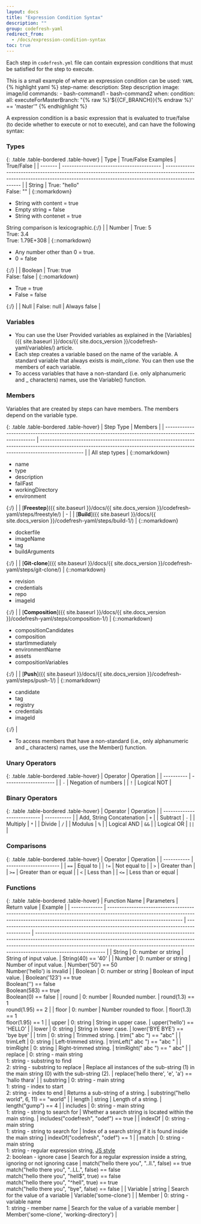```yaml
---
layout: docs
title: "Expression Condition Syntax"
description: ""
group: codefresh-yaml
redirect_from:
  - /docs/expression-condition-syntax
toc: true
---
```

Each step in `codefresh.yml` file can contain expression conditions that must be satisfied for the step to execute.

This is a small example of where an expression condition can be used:
  `YAML`
{% highlight yaml %}
step-name:
  description: Step description
  image: image/id
  commands:
    - bash-command1
    - bash-command2
  when:
    condition:
      all:
        executeForMasterBranch: "{% raw %}'${{CF_BRANCH}}{% endraw %}' == 'master'"
{% endhighlight %}

A expression condition is a basic expression that is evaluated to true/false (to decide whether to execute or not to execute), and can have the following syntax:

### Types

{: .table .table-bordered .table-hover}
| Type    | True/False Examples                       | True/False                                                                                                                                                                     |
| ------- | ----------------------------------------- | ------------------------------------------------------------------------------------------------------------------------------------------------------------------------------ |
| String  | True: "hello"<br>False: ""                | {::nomarkdown}<ul><li>String with content = true</li><li>Empty string = false</li><li>String with contenet = true</li></ul><span class="text-muted">String comparison is lexicographic</span>.{:/}    |
| Number  | True: 5<br>True: 3.4<br>True: 1.79E+308   | {::nomarkdown}<ul><li>Any number other than 0 = true.</li><li>0 = false</li></ul>{:/}                                                                                                                                      |
| Boolean | True: true<br>False: false                | {::nomarkdown}<ul><li>True = true</li><li>False = false</li></ul>{:/}                                                                                                                                                       |
| Null    | False: null                               | Always false                                                                                                                                                                   |

### Variables
  * You can use the User Provided variables as explained in the [Variables]({{ site.baseurl }}/docs/{{ site.docs_version }}/codefresh-yaml/variables/) article.
  * Each step creates a variable based on the name of the variable. A standard variable that always exists is *main_clone*. You can then use the members of each variable.
  * To access variables that have a non-standard (i.e. only alphanumeric and _ characters) names, use the Variable() function.

### Members
Variables that are created by steps can have members. The members depend on the variable type.

{: .table .table-bordered .table-hover}
| Step Type                                                                                              | Members                                                                                                                                                                        |
| ------------------------------------------------------------------------------------------------------ | ------------------------------------------------------------------------------------------------------------------------------------------------------------------------------ |
| All step types                                                                                         | {::nomarkdown}<ul><li>name</li><li>type</li><li>description</li><li>failFast</li><li>workingDirectory</li><li>environment</li></ul>{:/}                                        |
| [**Freestep**]({{ site.baseurl }}/docs/{{ site.docs_version }}/codefresh-yaml/steps/freestyle/)        | -                                                                                                                                                                              |
| [**Build**]({{ site.baseurl }}/docs/{{ site.docs_version }}/codefresh-yaml/steps/build-1/)             | {::nomarkdown}<ul><li>dockerfile</li><li>imageName</li><li>tag</li><li>buildArguments</li></ul>{:/}                                                                            |
| [**Git-clone**]({{ site.baseurl }}/docs/{{ site.docs_version }}/codefresh-yaml/steps/git-clone/)       | {::nomarkdown}<ul><li>revision</li><li>credentials</li><li>repo</li><li>imageId</li></ul>{:/}                                                                                  |
| [**Composition**]({{ site.baseurl }}/docs/{{ site.docs_version }}/codefresh-yaml/steps/composition-1/) | {::nomarkdown}<ul><li>compositionCandidates</li><li>composition</li><li>startImmediately</li><li>environmentName</li><li>assets</li><li>compositionVariables</li></ul>{:/}     |
| [**Push**]({{ site.baseurl }}/docs/{{ site.docs_version }}/codefresh-yaml/steps/push-1/)               | {::nomarkdown}<ul><li>candidate</li><li>tag</li><li>registry</li><li>credentials</li><li>imageId</li></ul>{:/}                                                                 |


* To access members that have a non-standard (i.e., only alphanumeric and _ characters) names, use the Member() function.

### Unary Operators

{: .table .table-bordered .table-hover}
| Operator   | Operation             |
| ---------- | --------------------- |
| `-`        | Negation of numbers   |
| `!`        | Logical NOT           |

### Binary Operators

{: .table .table-bordered .table-hover}
| Operator                    | Operation   |
| --------------------------- | ----------- |
| Add, String Concatenation   | `+`         |
| Subtract                    | `-`         |
| Multiply                    | `*`         |
| Divide                      | `/`         |
| Modulus                     | `%`         |
| Logical AND                 | `&&`        |
| Logical OR                  | `||`        |

### Comparisons

{: .table .table-bordered .table-hover}
| Operator    | Operation              |
| ----------- | ---------------------- |
| `==`        | Equal to               |
| `!=`        | Not equal to           |
| `>`         | Greater than           |
| `>=`        | Greater than or equal  |
| `<`         | Less than              |
| `<=`        | Less than or equal     |

### Functions

{: .table .table-bordered .table-hover}
| Function Name | Parameters                                                                                                                                                                                  | Return value                                                                                | Example                                                                                                                                                                                                                                                                 |
| ------------- | ------------------------------------------------------------------------------------------------------------------------------------------------------------------------------------------- | ------------------------------------------------------------------------------------------- | ----------------------------------------------------------------------------------------------------------------------------------------------------------------------------------------------------------------------------------------------------------------------- |
| String        | 0: number or string                                                                                                                                                                         | String of input value.                                                                      | String(40) == '40'                                                                                                                                                                                                                                                      |
| Number        | 0: number or string                                                                                                                                                                         | Number of input value.                                                                      | Number('50') == 50 <br>Number('hello') is invalid                                                                                                                                                                                                                       |
| Boolean       | 0: number or string                                                                                                                                                                         | Boolean of input value.                                                                     | Boolean('123') == true <br>Boolean('') == false <br>Boolean(583) == true <br>Boolean(0) == false                                                                                                                                                                        |
| round         | 0: number                                                                                                                                                                                   | Rounded number.                                                                             | round(1.3) == 1 <br>round(1.95) == 2                                                                                                                                                                                                                                    |
| floor         | 0: number                                                                                                                                                                                   | Number rounded to floor.                                                                    | floor(1.3) == 1<br>floor(1.95) == 1                                                                                                                                                                                                                                     |
| upper         | 0: string                                                                                                                                                                                   | String in upper case.                                                                       | upper('hello') == 'HELLO'                                                                                                                                                                                                                                               |
| lower         | 0: string                                                                                                                                                                                   | String in lower case.                                                                       | lower('BYE BYE') == 'bye bye'                                                                                                                                                                                                                                           |
| trim          | 0: string                                                                                                                                                                                   | Trimmed string.                                                                             | trim(" abc ") == "abc"                                                                                                                                                                                                                                                  |
| trimLeft      | 0: string                                                                                                                                                                                   | Left-trimmed string.                                                                        | trimLeft("   abc   ") == "abc   "                                                                                                                                                                                                                                       |
| trimRight     | 0: string                                                                                                                                                                                   | Right-trimmed string.                                                                       | trimRight("   abc   ") == "   abc"                                                                                                                                                                                                                                      |
| replace       | 0: string - main string <br>1: string - substring to find <br>2: string - substring to replace                                                                                              | Replace all instances of the sub-string (1) in the main string (0) with the sub-string (2). | replace('hello there', 'e', 'a') == 'hallo thara'                                                                                                                                                                                                                       |
| substring     | 0: string - main string <br>1: string - index to start <br>2: string - index to end                                                                                                         | Returns a sub-string of a string.                                                           | substring("hello world", 6, 11) == "world"                                                                                                                                                                                                                              |
| length        | string                                                                                                                                                                                      | Length of a string.                                                                         | length("gump") == 4                                                                                                                                                                                                                                                     |
| includes      | 0: string - main string<br>1: string - string to search for                                                                                                                                 | Whether a search string is located within the main string.                                  | includes("codefresh", "odef") == true                                                                                                                                                                                                                                   |
| indexOf       | 0: string - main string<br>1: string - string to search for                                                                                                                                 | Index of a search string if it is found inside the main string                              | indexOf("codefresh", "odef") == 1                                                                                                                                                                                                                                       |
| match         | 0: string - main string<br>1: string - regular expression string, [JS style](https://developer.mozilla.org/en-US/docs/Web/JavaScript/Guide/Regular_Expressions)<br>2: boolean - ignore case | Search for a regular expression inside a string, ignoring or not ignoring case              | match("hello there you", "..ll.", false) == true <br> match("hello there you", "..LL.", false) == false <br> match("hello there you", "hell$", true) == false <br> match("hello there you", "^hell", true) == true <br> match("hello there you", "bye", false) == false |
| Variable      | string                                                                                                                                                                                      | Search for the value of a variable                                                          | Variable('some-clone')                                                                                                                                                                                                                                                  |
| Member        | 0: string - variable name<br>1: string - member name                                                                                                                                        | Search for the value of a variable member                                                   | Member('some-clone', 'working-directory')                                                                                                                                                                                                                               |
